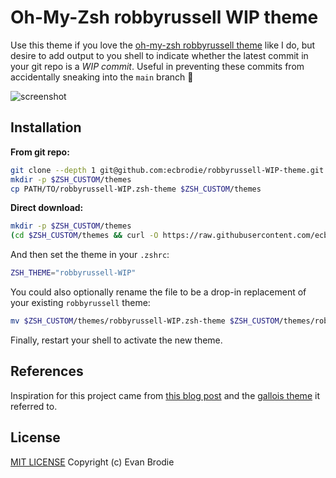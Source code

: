 # Oh-My-Zsh robbyrussell WIP theme

Use this theme if you love the [oh-my-zsh robbyrussell theme](https://github.com/robbyrussell/oh-my-zsh/blob/master/themes/robbyrussell.zsh-theme) like I do, but desire to add output to you shell to indicate whether the latest commit in your git repo is a _WIP commit_. Useful in preventing these commits from accidentally sneaking into the `main` branch 😬

![screenshot](images/screenshot.png "Screenshot")

## Installation

**From git repo:**

```sh
git clone --depth 1 git@github.com:ecbrodie/robbyrussell-WIP-theme.git
mkdir -p $ZSH_CUSTOM/themes
cp PATH/TO/robbyrussell-WIP.zsh-theme $ZSH_CUSTOM/themes
```

**Direct download:**

```sh
mkdir -p $ZSH_CUSTOM/themes
(cd $ZSH_CUSTOM/themes && curl -O https://raw.githubusercontent.com/ecbrodie/robbyrussell-WIP-theme/main/robbyrussell-WIP.zsh-theme)
```

And then set the theme in your `.zshrc`:

```sh
ZSH_THEME="robbyrussell-WIP"
```

You could also optionally rename the file to be a drop-in replacement of your existing `robbyrussell` theme:

```sh
mv $ZSH_CUSTOM/themes/robbyrussell-WIP.zsh-theme $ZSH_CUSTOM/themes/robbyrussell.zsh-theme
```

Finally, restart your shell to activate the new theme.

## References

Inspiration for this project came from [this blog post](https://coderwall.com/p/kbnufw/wip-git-oh-my-zsh-improve-your-branch-switching) and the [gallois theme](https://github.com/robbyrussell/oh-my-zsh/blob/master/themes/gallois.zsh-theme) it referred to.

## License

[MIT LICENSE](LICENSE) Copyright (c) Evan Brodie

